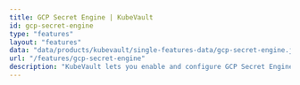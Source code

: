 ```yaml
---
title: GCP Secret Engine | KubeVault
id: gcp-secret-engine
type: "features"
layout: "features"
data: "data/products/kubevault/single-features-data/gcp-secret-engine.json"
url: "/features/gcp-secret-engine"
description: "KubeVault lets you enable and configure GCP Secret Engine. You can create Secret containing the GCP credentials and also create RBAC Role and RoleBinding."
---
```

